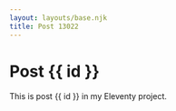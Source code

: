 ```yaml
---
layout: layouts/base.njk
title: Post 13022
---
```


# Post {{ id }}

This is post {{ id }} in my Eleventy project.
